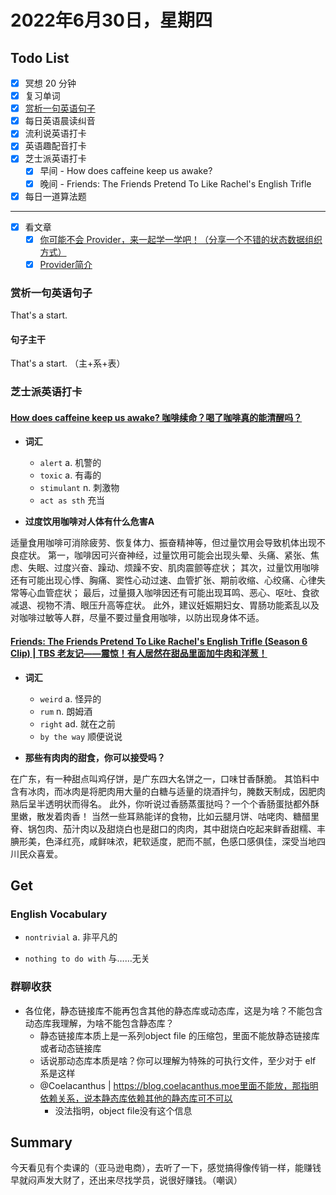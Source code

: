 # 2022年6月30日，星期四

## Todo List

- [x] 冥想 20 分钟
- [x] 复习单词
- [x] [赏析一句英语句子](#赏析一句英语句子)
- [x] 每日英语晨读纠音
- [x] 流利说英语打卡
- [x] 英语趣配音打卡
- [x] 芝士派英语打卡
  - [x] 早间 - How does caffeine keep us awake?
  - [x] 晚间 - Friends: The Friends Pretend To Like Rachel's English Trifle
- [x] 每日一道算法题
--------
- [x] 看文章
  - [x] [你可能不会 Provider，来一起学一学吧！（分享一个不错的状态数据组织方式）](https://learnku.com/articles/47544)
  - [x] [Provider简介](https://juejin.cn/post/7021121891402448904)

### 赏析一句英语句子

That's a start.

#### 句子主干

That's a start. （主+系+表）

### 芝士派英语打卡

#### [How does caffeine keep us awake? 咖啡续命？喝了咖啡真的能清醒吗？](https://reading.baicizhan.com/h5/listen-movie.html?id=769&wxapp=mint_danni_ear#/home)

- **词汇**

  - `alert` a. 机警的
  - `toxic` a. 有毒的
  - `stimulant` n. 刺激物
  - `act as sth` 充当

- **过度饮用咖啡对人体有什么危害A**

适量食用咖啡可消除疲劳、恢复体力、振奋精神等，但过量饮用会导致机体出现不良症状。
第一，咖啡因可兴奋神经，过量饮用可能会出现头晕、头痛、紧张、焦虑、失眠、过度兴奋、躁动、烦躁不安、肌肉震颤等症状；
其次，过量饮用咖啡还有可能出现心悸、胸痛、窦性心动过速、血管扩张、期前收缩、心绞痛、心律失常等心血管症状；
最后，过量摄入咖啡因还有可能出现耳鸣、恶心、呕吐、食欲减退、视物不清、眼压升高等症状。
此外，建议妊娠期妇女、胃肠功能紊乱以及对咖啡过敏等人群，尽量不要过量食用咖啡，以防出现身体不适。

#### [Friends: The Friends Pretend To Like Rachel's English Trifle (Season 6 Clip) | TBS 老友记——震惊！有人居然在甜品里面加牛肉和洋葱！](http://reading.baicizhan.com/h5/listen-movie.html?id=770&wxapp=mint_danni_ear#/home)

- **词汇**

  - `weird` a. 怪异的
  - `rum` n. 朗姆酒
  - `right` ad. 就在之前
  - `by the way` 顺便说说

- **那些有肉肉的甜食，你可以接受吗？**

在广东，有一种甜点叫鸡仔饼，是广东四大名饼之一，口味甘香酥脆。
其馅料中含有冰肉，而冰肉是将肥肉用大量的白糖与适量的烧酒拌匀，腌数天制成，因肥肉熟后呈半透明状而得名。
此外，你听说过香肠蒸蛋挞吗？一个个香肠蛋挞都外酥里嫩，散发着肉香！
当然一些耳熟能详的食物，比如云腿月饼、咕咾肉、糖醋里脊、锅包肉、茄汁肉以及甜烧白也是甜口的肉肉，其中甜烧白吃起来鲜香甜糯、丰腆形美，色泽红亮，咸鲜味浓，耙软适度，肥而不腻，色感口感俱佳，深受当地四川民众喜爱。

## Get

### English Vocabulary

- `nontrivial` a. 非平凡的

- `nothing to do with` 与……无关

### 群聊收获

- 各位佬，静态链接库不能再包含其他的静态库或动态库，这是为啥？不能包含动态库我理解，为啥不能包含静态库？
  - 静态链接库本质上是一系列object file 的压缩包，里面不能放静态链接库或者动态链接库
  - 话说那动态库本质是啥？你可以理解为特殊的可执行文件，至少对于 elf 系是这样
  - @Coelacanthus | https://blog.coelacanthus.moe里面不能放，那指明依赖关系，说本静态库依赖其他的静态库可不可以
    - 没法指明，object file没有这个信息

## Summary

今天看见有个卖课的（亚马逊电商），去听了一下，感觉搞得像传销一样，能赚钱早就闷声发大财了，还出来尽找学员，说很好赚钱。（嘲讽）
